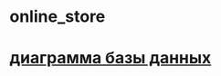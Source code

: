 # online_store

# [диаграмма базы данных](https://drive.google.com/file/d/1Vpaf-yZRTyhffxhw4vUJ4FxaGbPlwp5s/view?usp=sharing)
